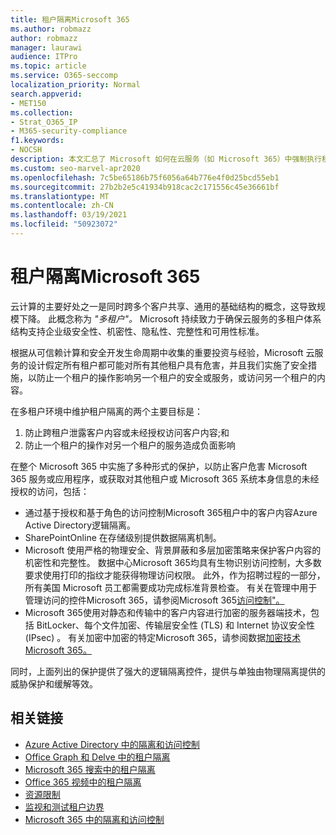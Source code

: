 ```yaml
---
title: 租户隔离Microsoft 365
ms.author: robmazz
author: robmazz
manager: laurawi
audience: ITPro
ms.topic: article
ms.service: O365-seccomp
localization_priority: Normal
search.appverid:
- MET150
ms.collection:
- Strat_O365_IP
- M365-security-compliance
f1.keywords:
- NOCSH
description: 本文汇总了 Microsoft 如何在云服务（如 Microsoft 365）中强制执行租户Microsoft 365。
ms.custom: seo-marvel-apr2020
ms.openlocfilehash: 7c5be65186b75f6056a64b776e4f0d25bcd55eb1
ms.sourcegitcommit: 27b2b2e5c41934b918cac2c171556c45e36661bf
ms.translationtype: MT
ms.contentlocale: zh-CN
ms.lasthandoff: 03/19/2021
ms.locfileid: "50923072"
---
```

# <a name="tenant-isolation-in-microsoft-365"></a>租户隔离Microsoft 365

云计算的主要好处之一是同时跨多个客户共享、通用的基础结构的概念，这导致规模下降。 此概念称为 *"多租户"。* Microsoft 持续致力于确保云服务的多租户体系结构支持企业级安全性、机密性、隐私性、完整性和可用性标准。

根据从可信赖计算和安全开发生命周期中[](https://www.microsoft.com/trust-center)收集的重要投资与[](https://www.microsoft.com/securityengineering/sdl/)经验，Microsoft 云服务的设计假定所有租户都可能对所有其他租户具有危害，并且我们实施了安全措施，以防止一个租户的操作影响另一个租户的安全或服务，或访问另一个租户的内容。

在多租户环境中维护租户隔离的两个主要目标是：

1.    防止跨租户泄露客户内容或未经授权访问客户内容;和
2.    防止一个租户的操作对另一个租户的服务造成负面影响

在整个 Microsoft 365 中实施了多种形式的保护，以防止客户危害 Microsoft 365 服务或应用程序，或获取对其他租户或 Microsoft 365 系统本身信息的未经授权的访问，包括：

- 通过基于授权和基于角色的访问控制Microsoft 365租户中的客户内容Azure Active Directory逻辑隔离。
- SharePointOnline 在存储级别提供数据隔离机制。
- Microsoft 使用严格的物理安全、背景屏蔽和多层加密策略来保护客户内容的机密性和完整性。 数据中心Microsoft 365均具有生物识别访问控制，大多数要求使用打印的指纹才能获得物理访问权限。 此外，作为招聘过程的一部分，所有美国 Microsoft 员工都需要成功完成标准背景检查。 有关在管理中用于管理访问的控件Microsoft 365，请参阅Microsoft 365[访问控制"。](/compliance/assurance/assurance-administrative-access-controls-overview)
- Microsoft 365使用对静态和传输中的客户内容进行加密的服务器端技术，包括 BitLocker、每个文件加密、传输层安全性 (TLS) 和 Internet 协议安全性 (IPsec) 。 有关加密中加密的特定Microsoft 365，请参阅数据[加密技术Microsoft 365。](../compliance/office-365-encryption-in-the-microsoft-cloud-overview.md)

同时，上面列出的保护提供了强大的逻辑隔离控件，提供与单独由物理隔离提供的威胁保护和缓解等效。

## <a name="related-links"></a>相关链接

- [Azure Active Directory 中的隔离和访问控制](microsoft-365-isolation-in-azure-active-directory.md)
- [Office Graph 和 Delve 中的租户隔离](microsoft-365-isolation-in-graph-and-delve.md)
- [Microsoft 365 搜索中的租户隔离](microsoft-365-isolation-in-microsoft-365-search.md)
- [Office 365 视频中的租户隔离](microsoft-365-isolation-in-microsoft-365-video.md)
- [资源限制](/compliance/assurance/assurance-resource-limits)
- [监视和测试租户边界](/compliance/assurance/assurance-monitoring-and-testing)
- [Microsoft 365 中的隔离和访问控制](microsoft-365-isolation-in-microsoft-365.md)